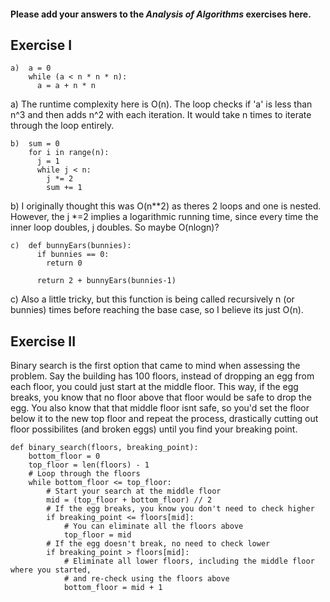 #### Please add your answers to the ***Analysis of  Algorithms*** exercises here.

## Exercise I
```
a)  a = 0
    while (a < n * n * n):
      a = a + n * n
```

a) The runtime complexity here is O(n). The loop checks if 'a' is less than n^3 and then adds n^2 with each iteration. It would take n times to iterate through the loop entirely. 

```
b)  sum = 0
    for i in range(n):
      j = 1
      while j < n:
        j *= 2
        sum += 1
```

b) I originally thought this was O(n**2) as theres 2 loops and one is nested. However, the j *=2 implies a logarithmic running time, since every time the inner loop doubles, j doubles. So maybe O(nlogn)?

```
c)  def bunnyEars(bunnies):
      if bunnies == 0:
        return 0

      return 2 + bunnyEars(bunnies-1)
```

c) Also a little tricky, but this function is being called recursively n (or bunnies) times before
reaching the base case, so I believe its just O(n). 

## Exercise II

Binary search is the first option that came to mind when assessing the problem. Say the building has 100 floors, instead of dropping an egg from each floor, you could just start at the middle floor. This way, if the egg breaks, you know that no floor above that floor would be safe to drop the egg. You also know that that middle floor isnt safe, so you'd set the floor below it to the new top floor and repeat the process, drastically cutting out floor possibilites (and broken eggs) until you find your breaking point. 

```
def binary_search(floors, breaking_point):
    bottom_floor = 0
    top_floor = len(floors) - 1
    # Loop through the floors
    while bottom_floor <= top_floor:
        # Start your search at the middle floor
        mid = (top_floor + bottom_floor) // 2
        # If the egg breaks, you know you don't need to check higher
        if breaking_point <= floors[mid]:
            # You can eliminate all the floors above
            top_floor = mid
        # If the egg doesn't break, no need to check lower
        if breaking_point > floors[mid]:
            # Eliminate all lower floors, including the middle floor where you started,
            # and re-check using the floors above
            bottom_floor = mid + 1 
```